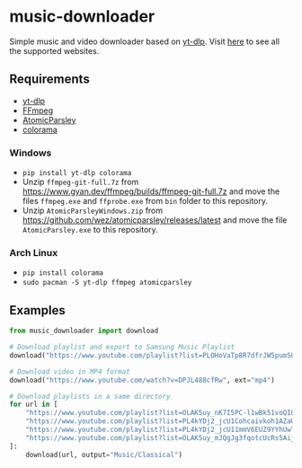 # music-downloader

Simple music and video downloader based on [yt-dlp](https://github.com/yt-dlp/yt-dlp). Visit [here](https://github.com/yt-dlp/yt-dlp/blob/master/supportedsites.md) to see all the supported websites.

## Requirements

- [yt-dlp](https://github.com/yt-dlp/yt-dlp)
- [FFmpeg](https://ffmpeg.org/download.html)
- [AtomicParsley](https://github.com/wez/atomicparsley)
- [colorama](https://github.com/tartley/colorama)

### Windows

- `pip install yt-dlp colorama`
- Unzip `ffmpeg-git-full.7z` from <https://www.gyan.dev/ffmpeg/builds/ffmpeg-git-full.7z> and move the files `ffmpeg.exe` and `ffprobe.exe` from `bin` folder to this repository.
- Unzip `AtomicParsleyWindows.zip` from <https://github.com/wez/atomicparsley/releases/latest> and move the file `AtomicParsley.exe` to this repository.

### Arch Linux

- `pip install colorama`
- `sudo pacman -S yt-dlp ffmpeg atomicparsley`

## Examples

```python
from music_downloader import download

# Download playlist and export to Samsung Music Playlist
download("https://www.youtube.com/playlist?list=PLOHoVaTp8R7dfrJW5pumS0iD_dhlXKv17", export_to_smpl=True)

# Download video in MP4 format
download("https://www.youtube.com/watch?v=DPJL488cfRw", ext="mp4")

# Download playlists in a same directory
for url in [
	"https://www.youtube.com/playlist?list=OLAK5uy_nK7I5PC-l1wBk51voQI0cXgU1nFRp89gI",
	"https://www.youtube.com/playlist?list=PL4kYDj2_jcU1Cohcaivkoh1AZaUeebEc0",
	"https://www.youtube.com/playlist?list=PL4kYDj2_jcU11mmV6EUZ9YYhUwTzPSA5L",
	"https://www.youtube.com/playlist?list=OLAK5uy_mJQgJg3fqotcUcRs5AijgBLfderDqIEwE"
]:
	download(url, output="Music/Classical")
```
